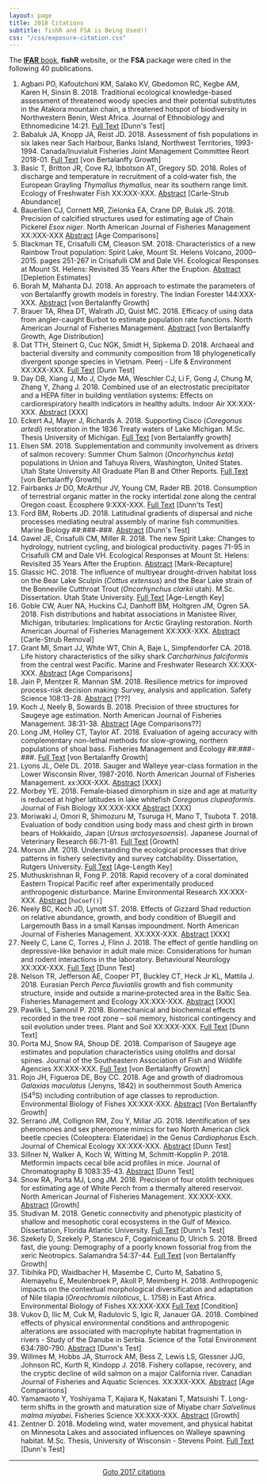 ```yaml
---
layout: page
title: 2018 Citations
subtitle: fishR and FSA is Being Used!!
css: "/css/exposure-citation.css"
---
```


The [**IFAR** book](http://derekogle.com/IFAR/), **fishR** website, or the **FSA** package were cited in the following <span id="contact-div">40</span> publications.

1. Agbani PO, Kafoutchoni KM, Salako KV, Gbedomon RC, Kegbe AM, Karen H, Sinsin B. 2018. Traditional ecological knowledge-based assessment of threatened woody species and their potential substitutes in the Atakora mountain chain, a threatened hotspot of biodiversity in Northwestern Benin, West Africa. Journal of Ethnobiology and Ethnomedicine 14:21. [Full Text](https://ethnobiomed.biomedcentral.com/articles/10.1186/s13002-018-0219-6) [Dunn's Test]
1. Babaluk JA, Knopp JA, Reist JD. 2018. Assessment of fish populations in six lakes near Sach Harbour, Banks Island, Northwest Territories, 1993-1994. Canada/Inuvialuit Fisheries Joint Management Committee Reort 2018-01. [Full Text](https://www.researchgate.net/profile/John_Babaluk/publication/323547130_Assessment_of_fish_populations_in_six_lakes_near_Sachs_Harbour_Banks_Island_Northwest_Territories_1993-1994/links/5a9c0c8baca2721e3f320937/Assessment-of-fish-populations-in-six-lakes-near-Sachs-Harbour-Banks-Island-Northwest-Territories-1993-1994.pdf) [von Bertalanffy Growth]
1. Basic T, Britton JR, Cove RJ, Ibbotson AT, Gregory SD. 2018. Roles of discharge and temperature in recruitment of a cold‐water fish, the European Grayling *Thymallus thymallus*, near its southern range limit. Ecology of Freshwater Fish XX:XXX-XXX. [Abstract](https://onlinelibrary.wiley.com/doi/abs/10.1111/eff.12405) [Carle-Strub Abundance]
1. Bauerlien CJ, Cornett MR, Zielonka EA, Crane DP, Bulak JS. 2018. Precision of calcified structures used for estimating age of Chain Pickerel *Esox niger*. North American Journal of Fisheries Management XX:XXX-XXX [Abstract](https://onlinelibrary.wiley.com/doi/abs/10.1002/nafm.10197) [Age Comparisons]
1. Blackman TE, Crisafulli CM, Cleason SM. 2018. Characteristics of a new Rainbow Trout population: Spirit Lake, Mount St. Helens Volcano, 2000–2015. pages 251-267 in Crisafulli CM and Dale VH. Ecological Responses at Mount St. Helens: Revisited 35 Years After the Eruption. [Abstract](https://link.springer.com/chapter/10.1007/978-1-4939-7451-1_14) [Depletion Estimates]
1. Borah M, Mahanta DJ. 2018. An approach to estimate the parameters of von Bertalanffy growth models in forestry. The Indian Forester 144:XXX-XXX. [Abstract](http://www.indianforester.co.in/index.php/indianforester/article/view/121305) [von Bertalanffy Growth]
1. Brauer TA, Rhea DT, Walrath JD, Quist MC. 2018. Efficacy of using data from angler-caught Burbot to estimate population rate functions. North American Journal of Fisheries Management. [Abstract](https://www.researchgate.net/publication/324444698_Efficacy_of_Using_Data_from_Angler-Caught_Burbot_to_Estimate_Population_Rate_Functions) [von Bertalanffy Growth, Age Distribution]
1. Dat TTH, Steinert G, Cuc NGK, Smidt H, Sipkema D. 2018. Archaeal and bacterial diversity and community composition from 18 phylogenetically divergent sponge species in Vietnam. Peerj - Life & Environment XX:XXX-XXX. [Full Text](https://peerj.com/articles/4970/) [Dunn Test]
1. Day DB, Xiang J, Mo J, Clyde MA, Weschler CJ, Li F, Gong J, Chung M, Zhang Y, Zhang J. 2018. Combined use of an electrostatic precipitator and a HEPA filter in building ventilation systems: Effects on cardiorespiratory health indicators in healthy adults. Indoor Air XX:XXX-XXX. [Abstract](http://onlinelibrary.wiley.com/doi/10.1111/ina.12447/full) [XXX]
1. Eckert AJ, Mayer J, Richards A. 2018. Supporting Cisco (*Coregonus artedi*) restoration in the 1836 Treaty waters of Lake Michigan. M.Sc. Thesis University of Michigan. [Full Text](https://deepblue.lib.umich.edu/bitstream/handle/2027.42/143187/Supporting%2520Cisco%2520Restoration%2520in%2520the%25201836%2520Treaty%2520Waters%2520of%2520Lake%2520Michigan_324.pdf%3Fsequence%3D1%26isAllowed%3Dy&hl=en&sa=X&scisig=AAGBfm2OKdqDdIJPL66z9LBLqF4Jjq-w3Q&nossl=1&oi=scholaralrt) [von Bertalanffy growth]
1. Elsen SM. 2018. Supplementation and community involvement as drivers of salmon recovery: Summer Chum Salmon (*Oncorhynchus keta*) populations in Union and Tahuya Rivers, Washington, United States. Utah State University All Graduate Plan B and Other Reports. [Full Text](https://digitalcommons.usu.edu/cgi/viewcontent.cgi?article=2226&context=gradreports) [von Bertalanffy Growth]
1. Fairbanks Jr DO, McArthur JV, Young CM, Rader RB. 2018. Consumption of terrestrial organic matter in the rocky intertidal zone along the central Oregon coast. Ecosphere 9:XXX-XXX. [Full Text](http://onlinelibrary.wiley.com/doi/10.1002/ecs2.2138/full) [Dunn'ts Test]
1. Ford BM, Roberts JD. 2018. Latitudinal gradients of dispersal and niche processes mediating neutral assembly of marine fish communities. Marine Biology ##:###-###. [Abstract](https://link.springer.com/article/10.1007/s00227-018-3356-5) [Dunn's Test]
1. Gawel JE, Crisafulli CM, Miller R. 2018. The new Spirit Lake: Changes to hydrology, nutrient cycling, and biological productivity. pages 71-95 in Crisafulli CM and Dale VH. Ecological Responses at Mount St. Helens: Revisited 35 Years After the Eruption. [Abstract](https://link.springer.com/chapter/10.1007/978-1-4939-7451-1_4) [Mark-Recapture]
1. Glassic HC. 2018. The influence of multiyear drought-driven habitat loss on the Bear Lake Sculpin (*Cottus extensus*) and the Bear Lake strain of the Bonneville Cutthroat Trout (*Oncorhynchus clarkii* utah). M.Sc. Dissertation. Utah State University. [Full Text](https://digitalcommons.usu.edu/cgi/viewcontent.cgi?article=8067&context=etd)  [Age-Length Key]
1. Goble CW, Auer NA, Huckins CJ, Danhoff BM, Holtgren JM, Ogren SA. 2018. Fish distributions and habitat associations in Manistee River, Michigan, tributaries: Implications for Arctic Grayling restoration. North American Journal of Fisheries Management XX:XXX-XXX. [Abstract](https://onlinelibrary.wiley.com/doi/pdf/10.1002/nafm.10049) [Carle-Strub Removal]
1. Grant MI, Smart JJ, White WT, Chin A, Baje L, Simpfendorfer CA. 2018. Life history characteristics of the silky shark *Carcharhinus falciformis* from the central west Pacific. Marine and Freshwater Research XX:XXX-XXX. [Abstract](http://www.publish.csiro.au/MF/MF17163) [Age Comparisons]
1. Jain P, Mentzer R. Mannan SM. 2018. Resilience metrics for improved process-risk decision making: Survey, analysis and application. Safety Science 108:13-28. [Abstract](https://www.sciencedirect.com/science/article/pii/S0925753517313802) [???]
1. Koch J, Neely B, Sowards B. 2018. Precision of three structures for Saugeye age estimation. North American Journal of Fisheries Management. 38:31-38. [Abstract](http://onlinelibrary.wiley.com/doi/10.1002/nafm.10019/abstract) [Age Comparisons??]
1. Long JM, Holley CT, Taylor AT. 2018. Evaluation of ageing accuracy with complementary non-lethal methods for slow-growing, northern populations of shoal bass. Fisheries Management and Ecology ##:###-###. [Full Text](https://www.researchgate.net/publication/323615561_Evaluation_of_ageing_accuracy_with_complementary_non-lethal_methods_for_slow-growing_northern_populations_of_shoal_bass) [von Bertalanffy Growth]
1. Lyons JL, Oele DL. 2018. Sauger and Walleye year-class formation in the Lower Wisconsin River, 1987-2016. North American Journal of Fisheries Management. xx:XXX-XXX. [Abstract](https://onlinelibrary.wiley.com/doi/abs/10.1002/nafm.10180) [XXX]
1. Morbey YE. 2018. Female‐biased dimorphism in size and age at maturity is reduced at higher latitudes in lake whitefish *Coregonus clupeaformis*. Journal of Fish Biology XX:XXX-XXX [Abstract](https://onlinelibrary.wiley.com/doi/abs/10.1111/jfb.13675) [XXX]
1. Moriwaki J, Omori R, Shimozuru M, Tsuruga H, Mano T, Tsubota T. 2018. Evaluation of body condition using body mass and chest girth in brown bears of Hokkaido, Japan (*Ursus arctosyesoensis*). Japanese Journal of Veterinary Research 66:71-81. [Full Text](https://eprints.lib.hokudai.ac.jp/dspace/bitstream/2115/70493/1/p071-081%20Toshio_Tsubota.pdf) [Growth]
1. Morson JM. 2018. Understanding the ecological processes that drive patterns in fishery selectivity and survey catchability. Dissertation, Rutgers University. [Full Text](http://scholar.google.com/scholar_url?url=https://rucore.libraries.rutgers.edu/rutgers-lib/56061/PDF/1/&hl=en&sa=X&scisig=AAGBfm3oPizfJa5iIEZHcrzzNZgYhkG9Zg&nossl=1&oi=scholaralrt) [Age-Length Key]
1. Muthuskrishnan R, Fong P. 2018. Rapid recovery of a coral dominated Eastern Tropical Pacific reef after experimentally produced anthropogenic disturbance. Marine Environmental Research XX:XXX-XXX. [Abstract](https://www.sciencedirect.com/science/article/pii/S0141113617307080) [`hoCoef()`]
1. Neely BC, Koch JD, Lynott ST. 2018. Effects of Gizzard Shad reduction on relative abundance, growth, and body condition of Bluegill and Largemouth Bass in a small Kansas impoundment. North American Journal of Fisheries Management. XX:XXX-XXX. [Abstract](https://onlinelibrary.wiley.com/doi/abs/10.1002/nafm.10183) [XXX]
1. Neely C, Lane C, Torres J, Flinn J. 2018. The effect of gentle handling on depressive-like behavior in adult male mice: Considerations for human and rodent interactions in the laboratory. Behavioural Neurology XX:XXX-XXX. [Full Text](http://scholar.google.com/scholar_url?url=http://downloads.hindawi.com/journals/bn/2018/2976014.pdf&hl=en&sa=X&scisig=AAGBfm3Pl5r_LR-W3gzkU0QCykj0RCOEWA&nossl=1&oi=scholaralrt) [Dunn Test]
1. Nelson TR, Jefferson AE, Cooper PT, Buckley CT, Heck Jr KL, Mattila J. 2018. Eurasian Perch *Perca fluviatilis* growth and fish community structure, inside and outside a marine‐protected area in the Baltic Sea. Fisheries Management and Ecology XX:XXX-XXX. [Abstract](https://onlinelibrary.wiley.com/doi/abs/10.1111/fme.12277) [XXX] 
1. Pawlik L, Samonil P. 2018. Biomechanical and biochemical effects recorded in the tree root zone – soil memory, historical contingency and soil evolution under trees. Plant and Soil XX:XXX-XXX. [Full Text](https://link.springer.com/article/10.1007/s11104-018-3622-9) [Dunn Text]
1. Porta MJ, Snow RA, Shoup DE. 2018. Comparison of Saugeye age estimates and population characteristics using otoliths and dorsal spines. Journal of the Southeastern Association of Fish and Wildlife Agencies XX:XXX-XXX. [Full Text](http://www.seafwa.org/Documents%20and%20Settings/46/Site%20Documents/2018%20Journal/J5_04Portaetal23-29.pdf) [von Bertalanffy Growth]
1. Rojo JH, Figueroa DE, Boy CC. 2018. Age and growth of diadromous *Galaxias maculatus* (Jenyns, 1842) in southernmost South America (54<sup>o</sup>S) including contribution of age classes to reproduction. Environmental Biology of Fishes XX:XXX-XXX. [Abstract](https://link.springer.com/article/10.1007/s10641-018-0765-8) [Von Bertalanffy Growth]
1. Serrano JM, Collignon RM, Zou Y, Millar JG. 2018. Identification of sex pheromones and sex pheromone mimics for two North American click beetle cpecies (Coleoptera: Elateridae) in the Genus *Cardiophorus* Esch. Journal of Chemical Ecology XX:XXX-XXX. [Abstract](https://link.springer.com/article/10.1007/s10886-018-0940-6) [Dunn Test]
1. Sillner N, Walker A, Koch W, Witting M, Schmitt-Kopplin P. 2018. Metformin impacts cecal bile acid profiles in mice. Journal of Chromatography B 1083:35-43. [Abstract](https://www.sciencedirect.com/science/article/pii/S1570023218300795) [Dunn Test]
1. Snow RA, Porta MJ, Long JM. 2018. Precision of four otolith techniques for estimating age of White Perch from a thermally altered reservoir. North American Journal of Fisheries Management. XX:XXX-XXX. [Abstract](https://onlinelibrary.wiley.com/doi/abs/10.1002/nafm.10069) [Growth]
1. Studivan M. 2018. Genetic connectivity and phenotypic plasticity of shallow and mesophotic coral ecosystems in the Gulf of Mexico. Dissertation, Florida Atlantic University. [Full Text](https://search.proquest.com/openview/f3ce3441c636d37e1b799b44b7955ee6/) [Dunn's Test]
1. Szekely D, Szekely P, Stanescu F, Cogalniceanu D, Ulrich S. 2018. Breed fast, die young: Demography of a poorly known fossorial frog from the xeric Neotropics. Salamandra 54:37-44. [Full Text](https://www.researchgate.net/profile/Florina_Stanescu/publication/320779366_Breed_fast_die_young_Demography_of_a_poorly_known_fossorial_frog_from_the_xeric_Neotropics/links/5a85c642aca272017e564ce2/Breed-fast-die-young-Demography-of-a-poorly-known-fossorial-frog-from-the-xeric-Neotropics.pdf) [von Bertalanffy Growth]
1. Tibihika PD, Waidbacher H, Masembe C, Curto M, Sabatino S, Alemayehu E, Meulenbroek P, Akoll P, Meimberg H. 2018. Anthropogenic impacts on the contextual morphological diversification and adaptation of Nile tilapia (*Oreochromis niloticus*, L. 1758) in East Africa. Environmental Biology of Fishes XX:XXX-XXX [Full Text](https://link.springer.com/article/10.1007/s10641-017-0704-0) [Condition]
1. Vukov D, Ilic M, Cuk M, Radulovic S, Igic R, Janauer GA. 2018. Combined effects of physical environmental conditions and anthropogenic alterations are associated with macrophyte habitat fragmentation in rivers - Study of the Danube in Serbia. Science of the Total Environment 634:780-790. [Abstract](https://www.sciencedirect.com/science/article/pii/S0048969718311288) [Dunn's Test]
1. Willmes M, Hobbs JA, Sturrock AM, Bess Z, Lewis LS, Glessner JJG, Johnson RC, Kurth R, Kindopp J. 2018. Fishery collapse, recovery, and the cryptic decline of wild salmon on a major California river. Canadian Journal of Fisheries and Aquatic Sciences. XX:XXX-XXX. [Abstract](http://www.nrcresearchpress.com/doi/abs/10.1139/cjfas-2017-0273#.Wl5BqnlG3uM) [Age Comparisons]
1. Yamamaoto Y, Yoshiyama T, Kajiara K, Nakatani T, Matsuishi T. Long-term shifts in the growth and maturation size of Miyabe charr *Salvelinus malma miyabei*. Fisheries Science XX:XXX-XXX. [Abstract](https://link.springer.com/article/10.1007/s12562-018-1186-5) [Growth]
1. Zentner D. 2018. Modeling wind, water movement, and physical habitat on Minnesota Lakes and associated influences on Walleye spawning habitat. M.Sc. Thesis, University of Wisconsin - Stevens Point. [Full Text](https://www.researchgate.net/profile/Douglas_Zentner/publication/325079219_Modeling_Wind_Water_Movement_and_Physical_Habitat_on_Minnesota_Lakes_and_Associated_Influences_on_Walleye_Spawning_Habitat/links/5af55435a6fdcc0c030b3b9f/Modeling-Wind-Water-Movement-and-Physical-Habitat-on-Minnesota-Lakes-and-Associated-Influences-on-Walleye-Spawning-Habitat&hl=en&sa=X&scisig=AAGBfm14t8jOTL3lECTd4lbUmn5o5pgf6Q&nossl=1&oi=scholaralrt) [Dunn's Test]

-----
<p style="text-align: center;"><a href="exposure-citations17.html">Goto 2017 citations</a></p>
